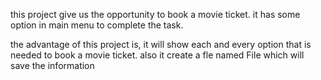 this project give us the opportunity to book a movie ticket. it has some option in main menu to complete the task.

the advantage of this project is, it will show each and every option that is needed to book a movie ticket.
also it create a fle named File which will save the information 
